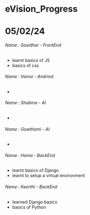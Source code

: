 # eVision_Progress

# 05/02/24
###### Name : Sasidhar - FrontEnd
+ learnt basics of JS
+ basics of css

###### Name : Vamsi - Andriod
+

###### Name : Shabina - AI
+

###### Name : Gowthami - AI
+

###### Name : Hema - BackEnd
+ learnt basics of Django
+ learnt to setup a virtual environment

###### Name : Keerthi - BackEnd
+ learned Django basics
+ basics of Python
